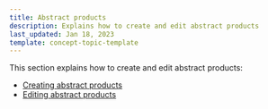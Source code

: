 ```yaml
---
title: Abstract products
description: Explains how to create and edit abstract products
last_updated: Jan 18, 2023
template: concept-topic-template
---
```

This section explains how to create and edit abstract products:
* [Creating abstract products](/docs/marketplace/user/back-office-user-guides/202212.0/catalog/products/abstract-products/creating-abstract-products.html)
* [Editing abstract products](/docs/marketplace/user/back-office-user-guides/202212.0/catalog/products/abstract-products/editing-abstract-products.html)
